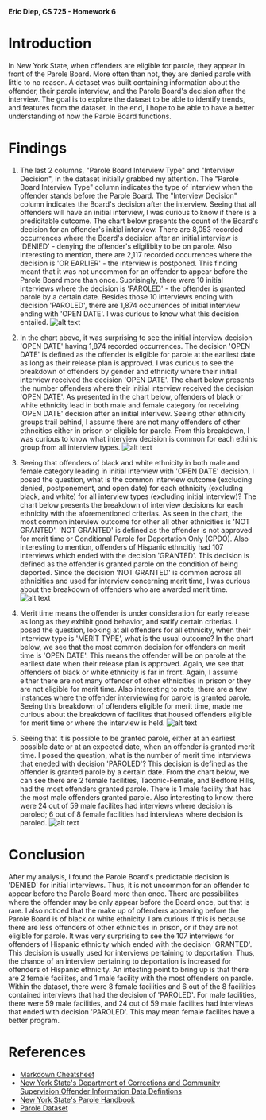 **Eric Diep, CS 725 - Homework 6**

# Introduction

In New York State, when offenders are eligible for parole, they appear in front of the Parole Board. More often than not, they are denied parole with little to no reason. A dataset was built containing information about the offender, their parole interview, and the Parole Board's decision after the interview. The goal is to explore the dataset to be able to identify trends, and features from the dataset. In the end, I hope to be able to have a better understanding of how the Parole Board functions.

# Findings
1. The last 2 columns, "Parole Board Interview Type" and "Interview Decision", in the dataset initially grabbed my attention. The "Parole Board Interview Type" column indicates the type of interview when the offender stands before the Parole Board. The "Interview Decision" column indicates the Board's decision after the interview. Seeing that all offenders will have an initial interview, I was curious to know if there is a predicitable outcome. The chart below presents the count of the Board's decision for an offender's initial interview. There are 8,053 recorded occurrences where the Board's decision after an initial interview is 'DENIED' - denying the offender's eligilibity to be on parole. Also interesting to mention, there are 2,117 recorded occurrences where the decision is 'OR EARLIER' - the interview is postponed. This finding meant that it was not uncommon for an offender to appear before the Parole Board more than once. Suprisingly, there were 10 initial interviews where the decision is 'PAROLED' - the offender is granted parole by a certain date. Besides those 10 interviews ending with decision 'PAROLED', there are 1,874 occurrences of initial interview ending with 'OPEN DATE'. I was curious to know what this decision entailed.
![alt text](Initial_Interview_Decision.PNG)

2. In the chart above, it was surprising to see the initial interview decision 'OPEN DATE' having 1,874 recorded occurrences. The decision 'OPEN DATE' is defined as the offender is eligible for parole at the earliest date as long as their release plan is approved. I was curious to see the breakdown of offenders by gender and ethnicity where their initial interview received the decision 'OPEN DATE'. The chart below presents the number offenders where their initial interview received the decision 'OPEN DATE'. As presented in the chart below, offenders of black or white ethnicity lead in both male and female category for receiving 'OPEN DATE' decision after an initial interivew. Seeing other ethnicity groups trail behind, I assume there are not many offenders of other ethncities either in prison or eligible for parole. From this breakdown, I was curious to know what interview decision is common for each ethinic group from all interview types.
![alt text](Breakdown_Initial_Interview_Open_Date.PNG)

3. Seeing that offenders of black and white ethnicity in both male and female category leading in initial interview with 'OPEN DATE' decision, I posed the question, what is the common interview outcome (excluding denied, postponement, and open date) for each ethnicity (excluding black, and white) for all interview types (excluding initial interview)? The chart below presents the breakdown of interview decisions for each ethnicity with the aforementioned criterias. As seen in the chart, the most common interview outcome for other all other ethnicities is 'NOT GRANTED'. 'NOT GRANTED' is defined as the offender is not approved for merit time or Conditional Parole for Deportation Only (CPDO). Also interesting to mention, offenders of Hispanic ethncitiy had 107 interviews which ended with the decision 'GRANTED'. This decision is defined as the offender is granted parole on the condition of being deported. Since the decision 'NOT GRANTED' is common across all ethnicities and used for interview concerning merit time, I was curious about the breakdown of offenders who are awarded merit time.
![alt text](Breakdown_Interivew_By_Ethnicity.PNG)

4. Merit time means the offender is under consideration for early release as long as they exhibit good behavior, and satify certain criterias. I posed the question, looking at all offenders for all ethnicity, when their interview type is 'MERIT TYPE', what is the usual outcome? In the chart below, we see that the most common decision for offenders on merit time is 'OPEN DATE'. This means the offender will be on parole at the earliest date when their release plan is approved. Again, we see that offenders of black or white ethnicity is far in front. Again, I assume either there are not many offender of other ethnicities in prison or they are not eligible for merit time. Also interesting to note, there are a few instances where the offender interviewing for parole is granted parole. Seeing this breakdown of offenders eligible for merit time, made me curious about the breakdown of facilites that housed offenders eligible for merit time or where the interview is held.
![alt text](Merit_Time_Decision.PNG)

5. Seeing that it is possible to be granted parole, either at an earliest possible date or at an expected date, when an offender is granted merit time. I posed the question, what is the number of merit time interviews that eneded with decision 'PAROLED'? This decision is defined as the offender is granted parole by a certain date. From the chart below, we can see there are 2 female facilities, Taconic-Female, and Bedfore Hills, had the most offenders granted parole. There is 1 male facility that has the most male offenders granted parole. Also interesting to know, there were 24 out of 59 male facilites had interviews where decision is paroled; 6 out of 8 female facilities had interviews where decision is paroled. 
![alt text](Paroled_By_Facility.PNG)

# Conclusion
After my analysis, I found the Parole Board's predictable decision is 'DENIED' for initial interviews. Thus, it is not uncommon for an offender to appear before the Parole Board more than once. There are possibilites where the offender may be only appear before the Board once, but that is rare. I also noticed that the make up of offenders appearing before the Parole Board is of black or white ethnicity. I am curious if this is because there are less offenders of other ethnicities in prison, or if they are not eligible for parole. It was very surprising to see the 107 interviews for offenders of Hispanic ethnicity which ended with the decision 'GRANTED'. This decision is usually used for interviews pertaining to deportation. Thus, the chance of an interview pertaining to deportation is increased for offenders of Hispanic ethnicity. An intesting point to bring up is that there are 2 female facilites, and 1 male facility with the most offenders on parole. Within the dataset, there were 8 female facilities and 6 out of the 8 facilities contained interviews that had the decision of 'PAROLED'. For male facilities, there were 59 male facilities, and 24 out of 59 male facilites had interviews that ended with decision 'PAROLED'. This may mean female facilites have a better program.

# References
 - [Markdown Cheatsheet](https://github.com/adam-p/markdown-here/wiki/Markdown-Cheatsheet)
 - [New York State's Department of Corrections and Community Supervision Offender Information Data Defintions](http://www.doccs.ny.gov/calendardatadefinitions.html)
 - [New York State's Parole Handbook](http://www.doccs.ny.gov/Parole_Handbook.html) 
 - [Parole Dataset](https://drive.google.com/file/d/0B-9uY9BLNUVFRHB0T3ZLMjNadnM/view)
 